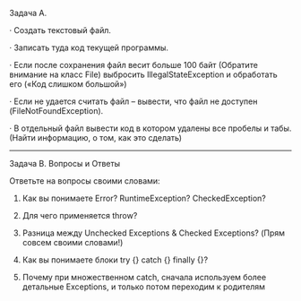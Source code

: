 Задача A.

· Создать текстовый файл.

· Записать туда код текущей программы.

· Если после сохранения файл весит больше 100 байт (Обратите внимание на класс File) выбросить IllegalStateException и обработать его («Код слишком большой»)

· Если не удается считать файл – вывести, что файл не доступен (FileNotFoundException).

· В отдельный файл вывести код в котором удалены все пробелы и табы. (Найти информацию, о том, как это сделать)

-------------------------------------------------

Задача B. Вопросы и Ответы

Ответьте на вопросы своими словами:

1. Как вы понимаете Error? RuntimeException? CheckedException?

2. Для чего применяется throw?

3. Разница между Unchecked Exceptions & Checked Exceptions? (Прям совсем своими словами!)

4. Как вы понимаете блоки try {} catch {} finally {}?

5. Почему при множественном catch, сначала используем более детальные Exceptions, и только потом переходим к родителям